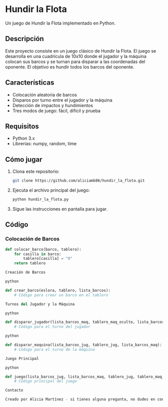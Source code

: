 # Hundir la Flota

Un juego de Hundir la Flota implementado en Python.

## Descripción

Este proyecto consiste en un juego clásico de Hundir la Flota. El juego se desarrolla en una cuadrícula de 10x10 donde el jugador y la máquina colocan sus barcos y se turnan para disparar a las coordenadas del oponente. El objetivo es hundir todos los barcos del oponente.

## Características

- Colocación aleatoria de barcos
- Disparos por turno entre el jugador y la máquina
- Detección de impactos y hundimientos
- Tres modos de juego: fácil, difícil y prueba

## Requisitos

- Python 3.x
- Librerías: numpy, random, time

## Cómo jugar

1. Clona este repositorio: 
    ```bash
    git clone https://github.com/aliciamb86/hundir_la_flota.git
    ```
2. Ejecuta el archivo principal del juego:
    ```bash
    python hundir_la_flota.py
    ```
3. Sigue las instrucciones en pantalla para jugar.

## Código

### Colocación de Barcos

```python
def colocar_barco(barco, tablero):
    for casilla in barco:
        tablero[casilla] = "O"
    return tablero

Creación de Barcos

python

def crear_barco(eslora, tablero, lista_barcos):
    # Código para crear un barco en el tablero

Turnos del Jugador y la Máquina

python

def disparar_jugador(lista_barcos_maq, tablero_maq_oculto, lista_barcos_jug):
    # Código para el turno del jugador

python

def disparar_maquina(lista_barcos_jug, tablero_jug, lista_barcos_maq):
    # Código para el turno de la máquina

Juego Principal

python

def juego(lista_barcos_jug, lista_barcos_maq, tablero_jug, tablero_maq_oculto):
    # Código principal del juego

Contacto

Creado por Alicia Martínez - si tienes alguna pregunta, no dudes en contactarme.
